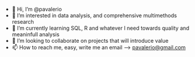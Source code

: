 - 👋 Hi, I’m @pavalerio
- 👀 I’m interested in data analysis, and comprehensive multimethods research
- 🌱 I’m currently learning SQL, R and whatever I need towards quality and meaninfull analysis
- 💞️ I’m looking to collaborate on projects that will introduce value
- 📫 How to reach me, easy, write me an email --> pavalerio@gmail.com

<!---
pavalerio/pavalerio is a ✨ special ✨ repository because its `README.md` (this file) appears on your GitHub profile.
You can click the Preview link to take a look at your changes.
--->
